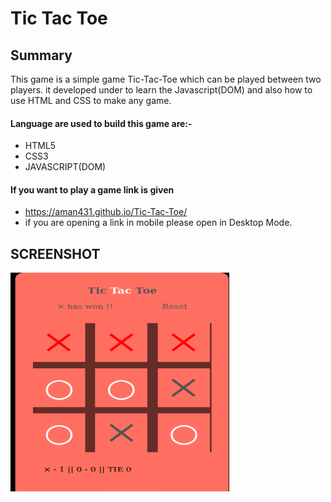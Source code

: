 # Tic Tac Toe 

## **Summary**<br />
This game is a simple game Tic-Tac-Toe which can be played between two players. it developed under to learn the Javascript(DOM) and also how to use HTML and CSS to make any game.

#### **Language are used to build this game are:-**
* HTML5
* CSS3
* JAVASCRIPT(DOM)

#### If you want to play a game  link is given<br />
* https://aman431.github.io/Tic-Tac-Toe/<br />
* if you are opening a link in mobile please open in Desktop Mode.

## **SCREENSHOT**
<img src="Images/S11.png" width="350px" height="350px">
